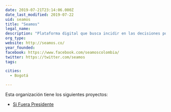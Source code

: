 ```yaml
---
date: 2019-07-21T23:14:06.000Z
date_last_modified: 2019-07-22
uid: seamos
title: "Seamos"
legal_name: 
description: "Plataforma digital que busca incidir en las decisiones políticas de la ciudad de Bogotá."
org_type: 
website: http://seamos.co/
year_founded: 
facebook: https://www.facebook.com/seamoscolombia/
twitter: https://twitter.com/seamos
tags:

cities: 
  - Bogotá

---
```


Esta organización tiene los siguientes proyectos:

- [Si Fuera Presidente](/proyectos/si-fuera-presidente)
